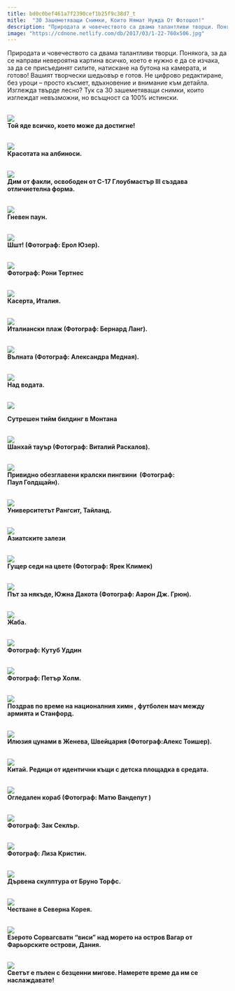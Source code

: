 ```yaml
---
title: bd0c0bef461a7f2390cef1b25f9c38d7_t
mitle:  "30 Зашеметяващи Снимки, Които Нямат Нужда От Фотошоп!"
description: "Природата и човечеството са двама талантливи творци. Понякога, за да се направи невероятна картина всичко, което е нужно е да се изчака, за да се присъединят силите, "
image: "https://cdnone.netlify.com/db/2017/03/1-22-760x506.jpg"
---
```


 <p>Природата и човечеството са двама талантливи творци. Понякога, за да се направи невероятна картина всичко, което е нужно е да се изчака, за да се присъединят силите, натискане на бутона на камерата, и готово! Вашият творчески шедьовър е готов. Не цифрово редактиране, без уроци – просто късмет, вдъхновение и внимание към детайла. Изглежда твърде лесно? Тук са 30 зашеметяващи снимки, които изглеждат невъзможни, но всъщност са 100% истински.</p>       <p> <br/><img src="https://cdnone.netlify.com/db/2017/03/1-22-760x506.jpg"/><br/> <strong>Той яде всичко, което може да достигне!</strong></p> <p> <br/><img src="https://cdnone.netlify.com/db/2017/03/2-21-760x566.jpg"/><br/> <strong>Красотата на албиноси.</strong></p> <p> <br/><img src="https://cdnone.netlify.com/db/2017/03/3-21-760x608.jpg"/><br/> <strong>Дим от факли, освободен от C-17 Глоубмастър III създава отличиетелна форма.</strong></p>      <p> <br/><img src="https://cdnone.netlify.com/db/2017/03/4-20-760x475.jpg"/><br/> <strong>Гневен паун.</strong></p> <p> <br/><img src="https://cdnone.netlify.com/db/2017/03/5-20-760x556.jpg"/><br/> <strong>Шшт! (Фотограф: Ерол Юзер).</strong></p> <p> <br/><img src="https://cdnone.netlify.com/db/2017/03/6-16-760x506.jpg"/><br/> <strong>Фотограф: Рони Тертнес</strong></p> <p> <br/><img src="https://cdnone.netlify.com/db/2017/03/7-17-760x570.jpg"/><br/> <strong>Касерта, Италия.</strong></p>       <p> <br/><img src="https://cdnone.netlify.com/db/2017/03/8-17-760x507.jpg"/><br/> <strong>Италиански плаж (Фотограф: Бернард Ланг).</strong></p> <p> <br/><img src="https://cdnone.netlify.com/db/2017/03/9-17-760x506.jpg"/><br/> <strong>Вълната (Фотограф: Александра Медная).</strong></p> <p> <br/><img src="https://cdnone.netlify.com/db/2017/03/10-16-760x1182.jpg"/><br/> <strong>Над водата.</strong></p> <p> <br/><img src="https://cdnone.netlify.com/db/2017/03/fotshop-760x453.jpg"/><br/></p> <p><strong>Сутрешен тийм билдинг в Монтана</strong></p> <p> <br/><img src="https://cdnone.netlify.com/db/2017/03/11-14-760x490.jpg"/><br/> <strong>Шанхай тауър (Фотограф: Виталий Раскалов).</strong></p>      <p> <br/><img src="https://cdnone.netlify.com/db/2017/03/12-13-760x503.jpg"/><br/> <strong>Привидно обезглавени кралски пингвини  (Фотограф: Паул Голдщайн).</strong></p> <p> <br/><img src="https://cdnone.netlify.com/db/2017/03/13-14-760x507.jpg"/><br/> <strong>Университетът Рангсит, Тайланд.</strong></p> <p> <br/><img src="https://cdnone.netlify.com/db/2017/03/14-13-760x652.jpg"/><br/> <strong>Азиатските залези </strong></p> <p> <br/><img src="https://cdnone.netlify.com/db/2017/03/15-11-760x506.jpg"/><br/> <strong>Гущер седи на цвете (Фотограф: Ярек Климек)</strong></p>      <p> <br/><img src="https://cdnone.netlify.com/db/2017/03/16-8-760x570.jpg"/><br/> <strong>Път за някъде, Южна Дакота (Фотограф: Аарон Дж. Грюн).</strong></p> <p> <br/><img src="https://cdnone.netlify.com/db/2017/03/17-7-760x506.jpg"/><br/> <strong>Жаба.</strong></p> <p> <br/><img src="https://cdnone.netlify.com/db/2017/03/18-6-760x475.jpg"/><br/> <strong>Фотограф: Кутуб Уддин</strong></p> <p> <br/><img src="https://cdnone.netlify.com/db/2017/03/19-5-760x645.jpg"/><br/> <strong>Фотограф: Петър Холм.</strong></p> <p> <br/><img src="https://cdnone.netlify.com/db/2017/03/20-6-760x496.jpg"/><br/> <strong>Поздрав по време на националния химн , футболен мач между армията и Станфорд.</strong></p> <p> <br/><img src="https://cdnone.netlify.com/db/2017/03/21-3-760x506.jpg"/><br/> <strong>Илюзия цунами в Женева, Швейцария (Фотограф:Алекс Тоишер).</strong></p> <p> <br/><img src="https://cdnone.netlify.com/db/2017/03/22-3-760x525.jpg"/><br/> <strong>Китай. Редици от идентични къщи с детска площадка в средата.</strong></p> <p> <br/><img src="https://cdnone.netlify.com/db/2017/03/23-2-760x475.jpg"/><br/> <strong>Огледален кораб (Фотограф: Матю Вандепут )</strong></p> <p> <br/><img src="https://cdnone.netlify.com/db/2017/03/24-2-760x518.jpg"/><br/> <strong>Фотограф: Зак Секлър.</strong></p> <p> <br/><img src="https://cdnone.netlify.com/db/2017/03/25-760x565.jpg"/><br/> <strong>Фотограф: Лиза Кристин.</strong></p> <p> <br/><img src="https://cdnone.netlify.com/db/2017/03/26-760x570.jpg"/><br/> <strong>Дървена скулптура от Бруно Торфс.</strong></p> <p> <br/><img src="https://cdnone.netlify.com/db/2017/03/27-760x432.jpg"/><br/> <strong>Честване в Северна Корея.</strong></p> <p> <br/><img src="https://cdnone.netlify.com/db/2017/03/28-760x1140.jpg"/><br/> <strong>Езерото Сорвагсватн “виси” над морето на остров Вагар от Фарьорските острови, Дания.</strong></p>  <p> <br/><img src="https://cdnone.netlify.com/db/2017/03/29-760x456.jpg"/><br/> <strong>Светът е пълен с безценни мигове. Намерете време да им се наслаждавате!</strong></p>       